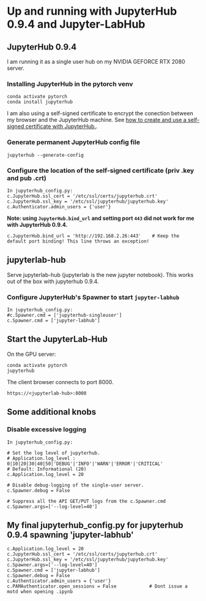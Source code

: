 # Up and running with JupyterHub 0.9.4 and Jupyter-LabHub
## JupyterHub 0.9.4
I am running it as a single user hub on my NVIDIA GEFORCE RTX 2080 server.

### Installing JupyterHub in the pytorch venv

```
conda activate pytorch
conda install jupyterhub
```

I am also using a self-signed certificate to encrypt the conection between my browser and the JupyterHub machine.
See [how to create and use a self-signed certificate with JupyterHub.](https://tikoehle.github.io/pytorch_conda_jupyterhub/certificates).

### Generate permanent JupyterHub config file

```
jupyterhub --generate-config
```

### Configure the location of the self-signed certificate (priv .key and pub .crt)

```
In jupyterhub_config.py:
c.JupyterHub.ssl_cert = '/etc/ssl/certs/jupyterhub.crt'
c.JupyterHub.ssl_key = '/etc/ssl/jupyterhub/jupyterhub.key'
c.Authenticator.admin_users = {'user'}
```

**Note: using `JupyterHub.bind_url` and setting port `443` did not work for me with JupyterHub 0.9.4.**

```
c.JupyterHub.bind_url = 'http://192.168.2.26:443'    # Keep the default port binding! This line throws an exception!
```

## jupyterlab-hub
Serve jupyterlab-hub (jupyterlab is the new jupyter notebook). This works out of the box with jupyterhub 0.9.4.

### Configure JupyterHub's Spawner to start `jupyter-labhub`

```
In jupyterhub_config.py:
#c.Spawner.cmd = ['jupyterhub-singleuser']
c.Spawner.cmd = ['jupyter-labhub']
```

## Start the JupyterLab-Hub
On the GPU server:

```
conda activate pytorch
jupyterhub
```

The client browser connects to port 8000.

```
https://<jupyterlab-hub>:8000
```

## Some additional knobs

### Disable excessive logging

```
In jupyterhub_config.py:

# Set the log level of jupyterhub.
# Application.log_level : 0|10|20|30|40|50|'DEBUG'|'INFO'|'WARN'|'ERROR'|'CRITICAL'
# Default: Informational (20)
c.Application.log_level = 20

# Disable debug-logging of the single-user server.
c.Spawner.debug = False

# Suppress all the API GET/PUT logs from the c.Spawner.cmd
c.Spawner.args=['--log-level=40']
```

## My final jupyterhub_config.py for jupyterhub 0.9.4 spawning 'jupyter-labhub'

```
c.Application.log_level = 20
c.JupyterHub.ssl_cert = '/etc/ssl/certs/jupyterhub.crt'
c.JupyterHub.ssl_key = '/etc/ssl/jupyterhub/jupyterhub.key'
c.Spawner.args=['--log-level=40']
c.Spawner.cmd = ['jupyter-labhub']
c.Spawner.debug = False
c.Authenticator.admin_users = {'user'}
c.PAMAuthenticator.open_sessions = False            # Dont issue a motd when opening .ipynb
```
